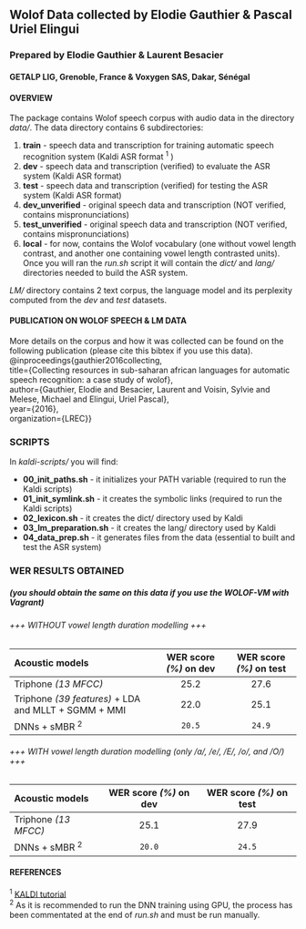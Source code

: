 ## Wolof Data collected by Elodie Gauthier & Pascal Uriel Elingui 
### Prepared by Elodie Gauthier & Laurent Besacier
#### GETALP LIG, Grenoble, France & Voxygen SAS, Dakar, Sénégal    
     
     
#### OVERVIEW    
The package contains Wolof speech corpus with audio data in the directory *data/*. The data directory contains 6 subdirectories:    
1. **train** - speech data and transcription for training automatic speech recognition system (Kaldi ASR format <sup>1</sup> )    
2. **dev** - speech data and transcription (verified) to evaluate the ASR system (Kaldi ASR format)    
3. **test** - speech data and transcription (verified) for testing the ASR system (Kaldi ASR format)    
4. **dev_unverified** - original speech data and transcription (NOT verified, contains mispronunciations)    
5. **test_unverified** - original speech data and transcription (NOT verified, contains mispronunciations)    
6. **local** - for now, contains the Wolof vocabulary (one without vowel length contrast, and another one containing vowel length contrasted units). Once you will ran the *run.sh* script it will contain the *dict/* and *lang/* directories needed to build the ASR system.

*LM/* directory contains 2 text corpus, the language model and its perplexity computed from the *dev* and *test* datasets.    
                  

#### PUBLICATION ON WOLOF SPEECH & LM DATA    
More details on the corpus and how it was collected can be found on the following publication (please cite this bibtex if you use this data).     
  @inproceedings{gauthier2016collecting,    
  	title={Collecting resources in sub-saharan african languages for automatic speech recognition: a case study of wolof},    
  	author={Gauthier, Elodie and Besacier, Laurent and Voisin, Sylvie and Melese, Michael and Elingui, Uriel Pascal},    
  	year={2016},    
  	organization={LREC}}    
                   
### SCRIPTS    
In *kaldi-scripts/* you will find:    
  * **00_init_paths.sh** - it initializes your PATH variable (required to run the Kaldi scripts)    
  * **01_init_symlink.sh** - it creates the symbolic links (required to run the Kaldi scripts)    
  * **02_lexicon.sh** - it creates the dict/ directory used by Kaldi    
  * **03_lm_preparation.sh** - it creates the lang/ directory used by Kaldi    
  * **04_data_prep.sh** - it generates files from the data (essential to built and test the ASR system)
                
                
### WER RESULTS OBTAINED
##### (you should obtain the same on this data if you use the WOLOF-VM with Vagrant)
               
######           +++ WITHOUT vowel length duration modelling +++

 
Acoustic models        | WER score *(%)* on **dev**  | WER score *(%)* on **test**      |
:--------------------- |:-----------------------------------:| :--------------------------------------:|
Triphone *(13 MFCC)*   |                 25.2                |                 27.6                    |
Triphone *(39 features)* + LDA and MLLT + SGMM + MMI |     22.0       |        25.1                    |
DNNs + sMBR <sup>2</sup>            |                `20.5`               |                `24.9`                   |
 

###### +++ WITH vowel length duration modelling (only /a/, /e/, /E/, /o/, and /O/) +++

 
Acoustic models        | WER score *(%)* on **dev**  | WER score *(%)* on **test**       |
:--------------------- |:-----------------------------------:| :---------------------------------------:|
Triphone *(13 MFCC)*   |                 25.1                |                  27.9                    |
DNNs + sMBR <sup>2</sup>           |                `20.0`               |                 `24.5`                   |


#### REFERENCES
<sup>1</sup> [KALDI tutorial](http://kaldi-asr.org/doc/tutorial_running.html)    
<sup>2</sup> As it is recommended to run the DNN training using GPU, the process has been commentated at the end of *run.sh* and must be run manually.